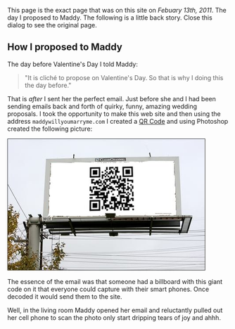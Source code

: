 This page is the exact page that was on this site on _Febuary 13th, 2011_. The
day I proposed to Maddy. The following is a little back story. Close this
dialog to see the original page.

## How I proposed to Maddy

The day before Valentine's Day I told Maddy:

> "It is clich&eacute; to propose on Valentine's Day. So that is why I doing this the day before."

That is _after_ I sent her the perfect email. Just before she and I had been
sending emails back and forth of quirky, funny, amazing wedding proposals. I
took the opportunity to make this web site and then using the address
`maddywillyoumarryme.com` I created a [QR Code][1] and using Photoshop created
the following picture:

![QR Code Billboard](/images/qrcode.jpg)

The essence of the email was that someone had a billboard with this giant code
on it that everyone could capture with their smart phones. Once decoded it
would send them to the site.

Well, in the living room Maddy opened her email and reluctantly pulled out her
cell phone to scan the photo only start dripping tears of joy and ahhh.

[1]: /glossary.html#qr_codes
